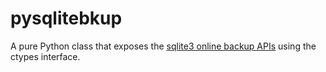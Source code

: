 # pysqlitebkup

A pure Python class that exposes the [sqlite3 online backup
APIs](http://www.sqlite.org/backup.html) using the ctypes interface.
